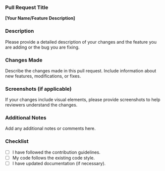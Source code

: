 ### Pull Request Title

**[Your Name/Feature Description]**

### Description

Please provide a detailed description of your changes and the feature you are adding or the bug you are fixing.

### Changes Made

Describe the changes made in this pull request. Include information about new features, modifications, or fixes.

### Screenshots (if applicable)

If your changes include visual elements, please provide screenshots to help reviewers understand the changes.

### Additional Notes

Add any additional notes or comments here.

### Checklist

- [ ] I have followed the contribution guidelines.
- [ ] My code follows the existing code style.
- [ ] I have updated documentation (if necessary).
